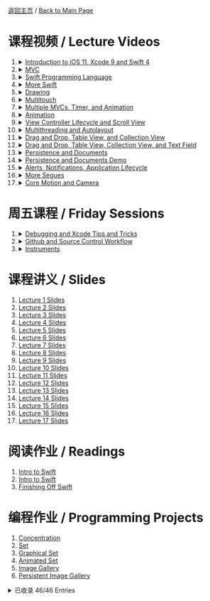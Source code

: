 [返回主页](../../README.md) / [Back to Main Page](../../en/README.md)

# 课程视频 / Lecture Videos

1. <details><summary><a href="https://itunesu-assets.itunes.apple.com/apple-assets-us-std-000001/CobaltPublic128/v4/c2/81/f1/c281f1aa-3abd-e87e-e16d-7eb0d4b1a5d8/311-6554896743492737986-01_9_25_17_1080p_CS193p_1080p_3mb_cc.m4v">Introduction to iOS 11, Xcode 9 and Swift 4</a></summary>Paul Hegarty provides an overview of the lecture series and introduces the different components in iOS. He concludes with a demo of Concentration Game.</details>
2. <details><summary><a href="https://itunesu-assets.itunes.apple.com/apple-assets-us-std-000001/CobaltPublic118/v4/a3/0f/1e/a30f1e6c-66b6-35da-ca51-321d272f0444/309-2503760600607007728-02_9_27_17_CS193p_720p_3mb_cc.m4v">MVC</a></summary>Paul Hegarty explains the Model-View-Controller (MVC) concept. He then continues the Concentration demo: demonstrating the application of MVC to the Concentration Game.</details>
3. <details><summary><a href="https://itunesu-assets.itunes.apple.com/apple-assets-us-std-000001/CobaltPublic128/v4/cc/18/4c/cc184cca-aaef-fd8e-e0f0-045e766707c9/319-2557083044702627203-03_10_02_17_prores_CS193p_1080p_3mb_cc.m4v">Swift Programming Language</a></summary>Paul Hegarty begins with a demonstration of making Concentration's button layout dynamic. He then reviews the first two lectures and continues diving into Swift.</details>
4. <details><summary><a href="https://itunesu-assets.itunes.apple.com/apple-assets-us-std-000001/CobaltPublic128/v4/a1/6e/07/a16e07a8-9978-bd09-8f68-e7e76cbf8b32/336-3848977901446740876-04_10_04_17_CS193p_1080p_3mb_cc.m4v">More Swift</a></summary>Paul Hegarty continues his coverage of Swift.</details>
5. <details><summary><a href="https://itunesu-assets.itunes.apple.com/apple-assets-us-std-000001/CobaltPublic128/v4/9d/97/13/9d9713ce-dc0b-c244-8ba5-1e218babe9fa/317-8878116075149346380-05_10_09_17_prores_CS193p_1080p_3mb_cc.m4v">Drawing</a></summary>Paul Hegarty covers error handling, special types any and anyobject, and casting. He then introduces views.</details>
6. <details><summary><a href="https://itunesu-assets.itunes.apple.com/apple-assets-us-std-000001/CobaltPublic128/v4/40/b6/28/40b62847-db9f-bc45-10fd-8026ac4e66e4/321-6728107643679048758-06_10_11_17_CS193p_1080p_3mb_cc.m4v">Multitouch</a></summary>Paul Hegarty continues his PlayingCard demonstration on views. He then introduces gestures and concludes with a demo on swiping, tapping and pinching.</details>
7. <details><summary><a href="https://itunesu-assets.itunes.apple.com/apple-assets-us-std-000001/CobaltPublic118/v4/41/40/da/4140da9f-07b3-52b5-c8a3-8e466d2ed444/309-96054835436878188-07_10_16_17_CS193p_1080p_3mb_cc.m4v">Multiple MVCs, Timer, and Animation</a></summary>Paul Hegarty begins with an explanation of multiple MVCs and demonstrates Theme Chooser in Concentration. He then introduces timer and animation.</details>
8. <details><summary><a href="https://itunesu-assets.itunes.apple.com/apple-assets-us-std-000001/CobaltPublic128/v4/16/8f/57/168f574f-523a-251d-9c32-22ac7c267ca9/327-7793456677118526749-08_10_18_17_1080p_3mb_cc.m4v">Animation</a></summary>Paul Hegarty continues his coverage of Animation.</details>
9. <details><summary><a href="https://itunesu-assets.itunes.apple.com/apple-assets-us-std-000001/CobaltPublic128/v4/b5/d5/96/b5d596e4-2ebc-f53e-930b-642207e21c87/335-8360806109958293556-09_10_23_17_prores_CS193p_1080p_3mb_cc2.m4v">View Controller Lifecycle and Scroll View</a></summary>Paul Hegarty delves into the view controller lifecycle – keeping track of what's happening in your Controller as it goes through its lifetime – and then demonstrates putting print()s into the multiple-MVC version of Concentration. He then covers scroll view.</details>
10. <details><summary><a href="https://itunesu-assets.itunes.apple.com/apple-assets-us-std-000001/CobaltPublic128/v4/1d/45/43/1d4543d6-2ed9-55d1-6cf1-1929b5319c10/311-695518005627000002-10_10_25_17_prores_CS193p_1080p_3mb_cc.m4v">Multithreading and Autolayout</a></summary>Paul Hegarty covers multithreading and then demonstrates with a multithreaded Cassini. He then introduces autolayout.</details>
11. <details><summary><a href="https://itunesu-assets.itunes.apple.com/apple-assets-us-std-000001/CobaltPublic128/v4/c8/4b/a1/c84ba1c1-d1b1-8cb3-8083-0cba3ea3013e/335-5035465745252410791-11_10_30_17_prores_CS193p_1080p_3mb_cc.m4v">Drag and Drop, Table View, and Collection View</a></summary>Paul Hegarty lectures about drag and drop – transferring information around within and between apps – and demonstrates applying it in a demonstration of EmojiArt. He then introduces UITableView and UICollectionView.</details>
12. <details><summary><a href="https://itunesu-assets.itunes.apple.com/apple-assets-us-std-000001/CobaltPublic128/v4/d1/b4/67/d1b467d2-b5fc-f2e3-4b5f-8c431659db66/303-5025198319972677062-12_11_01_17_prores_CS193p_1080p_3mb_cc.m4v">Drag and Drop, Table View, Collection View, and Text Field</a></summary>Paul Hegarty continues his demo of EmojiArt. He then covers editable text input control with UITextField.</details>
13. <details><summary><a href="https://itunesu-assets.itunes.apple.com/apple-assets-us-std-000001/CobaltPublic118/v4/d2/e4/c4/d2e4c497-670f-6b43-c919-6ec42e4481a9/312-9097236878835223246-13_11_06_17_prores_CS193p_1080p_3mb_cc.m4v">Persistence and Documents</a></summary>Paul Hegarty continues his demo of Emoji Art where he implements UITextField to add more Emoji. He then introduces persistence.</details>
14. <details><summary><a href="https://itunesu-assets.itunes.apple.com/apple-assets-us-std-000001/CobaltPublic128/v4/0b/fe/9f/0bfe9fe6-faae-0470-a9b0-81c1908cf484/305-1366423083051400424-14_11_08_17_prores_1_CS193p_1080p_3mb_cc.m4v">Persistence and Documents Demo</a></summary>Paul Hegarty extends his coverage of Documents. He then does a demonstration of using Codable to create a JSON representation, storing it in the filesystem then letting UIDocument store it instead, and then using UIDocumentBrowserViewController to choose/create/rename/move documents.</details>
15. <details><summary><a href="https://itunesu-assets.itunes.apple.com/apple-assets-us-std-000001/CobaltPublic118/v4/ca/bd/dc/cabddc02-88ed-f3b1-42df-a9efb8271e48/532-3346936006580998385-15_11_13_17_prores_CS193p_1080p_3mb_cc.m4v">Alerts, Notifications, Application Lifecycle</a></summary>Paul Hegarty covers alerts and action sheets, notifications and KVO, and the application lifecycle.</details>
16. <details><summary><a href="https://itunesu-assets.itunes.apple.com/apple-assets-us-std-000001/CobaltPublic118/v4/53/9b/4d/539b4d08-12e4-e0ff-8429-21d3b3df534a/511-8983128522622077657-16_11_15_17_prores_CS193p_1080p_3mb.m4v">More Segues</a></summary>Paul Hegarty talks about modal, popover, unwind, and embed segues.</details>
17. <details><summary><a href="https://itunesu-assets.itunes.apple.com/apple-assets-us-std-000001/CobaltPublic128/v4/e9/be/0c/e9be0c8d-28dc-a6fd-8e71-8515c2f78ca5/506-4176003801724267012-17_11_29_17_WIP02_CS193p_1080p_3mb_cc.m4v">Core Motion and Camera</a></summary>Paul Hegarty introduces Core Motion – detecting the position and movement of the device – and then does a demo with Gravity-Driven Playing Card. He then covers taking pictures within your app.</details>

# 周五课程 / Friday Sessions

1. <details><summary><a href="https://itunesu-assets.itunes.apple.com/apple-assets-us-std-000001/CobaltPublic128/v4/05/6b/ee/056beea1-11c6-13da-e46a-56952ed2c733/504-8815564797834236275-Friday_01_9_29_17_WIP02_CS193p_1080p_3mb_cc.m4v">Debugging and Xcode Tips and Tricks</a></summary>Jason Riggs talks about debugging and shares Xcode tips and tricks.</details>
2. <details><summary><a href="https://itunesu-assets.itunes.apple.com/apple-assets-us-std-000001/CobaltPublic118/v4/7b/61/60/7b616031-b2f8-bf76-5171-9dd7c29109ba/533-6252825471341223932-Friday_02_WIP02_1080p_CS193p_1080p_3mb_cc.m4v">Github and Source Control Workflow</a></summary>Junjie Ke covers Github and the source control workflow.</details>
3. <details><summary><a href="https://itunesu-assets.itunes.apple.com/apple-assets-us-std-000001/CobaltPublic118/v4/30/9a/56/309a56d3-b57a-0bb1-c465-d80ec6740160/531-9139141023410630962-Friday_03_10_27_17_WIP02_CS193p_1080p_3mb_cc.m4v">Instruments</a></summary>Jason Riggs explains instruments.</details>

# 课程讲义 / Slides

1. [Lecture 1 Slides](https://itunesu-assets.itunes.apple.com/apple-assets-us-std-000001/CobaltPublic118/v4/b8/e3/2e/b8e32eaf-b0c4-4c3c-15e3-047f446b3e39/306-8064245884110005836-CS193P_F17_Lecture_1.pdf)
2. [Lecture 2 Slides](https://itunesu-assets.itunes.apple.com/apple-assets-us-std-000001/CobaltPublic128/v4/c2/d5/8f/c2d58f95-6448-17c1-fd56-46536fe6e2ae/335-8348407309262319289-CS193P_F17_Lecture_2.pdf)
3. [Lecture 3 Slides](https://itunesu-assets.itunes.apple.com/apple-assets-us-std-000001/CobaltPublic128/v4/2a/94/52/2a945263-f1f8-16b6-43e1-6ee87eab15c2/331-7606507835520006753-CS193P_F17_Lecture_3.pdf)
4. [Lecture 4 Slides](https://itunesu-assets.itunes.apple.com/apple-assets-us-std-000001/CobaltPublic118/v4/0e/70/72/0e707292-d70e-c91d-dbb4-e75eacf606cd/332-7722181712227503268-CS193P_F17_Lecture_4.pdf)
5. [Lecture 5 Slides](https://itunesu-assets.itunes.apple.com/apple-assets-us-std-000001/CobaltPublic128/v4/1f/17/6e/1f176e43-2235-47c3-01d3-8b79dffd5a47/330-1915007205404420726-CS193P_F17_Lecture_5.pdf)
6. [Lecture 6 Slides](https://itunesu-assets.itunes.apple.com/apple-assets-us-std-000001/CobaltPublic118/v4/e5/a7/ae/e5a7aeba-db5f-b50f-a6d3-861dd0bb8a57/312-5688919973254424356-CS193P_F17_Lecture_6.pdf)
7. [Lecture 7 Slides](https://itunesu-assets.itunes.apple.com/apple-assets-us-std-000001/CobaltPublic118/v4/a9/6f/3b/a96f3b8a-35c1-50bd-ce9f-e26a54d48544/320-5503734535583450465-CS193P_F17_Lecture_7.pdf)
8. [Lecture 8 Slides](https://itunesu-assets.itunes.apple.com/apple-assets-us-std-000001/CobaltPublic128/v4/bf/dd/b5/bfddb5ba-503e-0057-a1b7-dfaeeb999387/335-3416648937156657194-CS193P_F17_Lecture_8.pdf)
9. [Lecture 9 Slides](https://itunesu-assets.itunes.apple.com/apple-assets-us-std-000001/CobaltPublic118/v4/84/92/46/849246d8-03f1-4eb8-9ab6-bedde8580d24/332-3154341613995510587-CS193P_F17_Lecture_9.pdf)
10. [Lecture 10 Slides](https://itunesu-assets.itunes.apple.com/apple-assets-us-std-000001/CobaltPublic128/v4/d2/d2/6b/d2d26bfc-0528-265c-6c60-90ec126e6ee5/322-6515997048783028736-CS193P_F17_Lecture_10.pdf)
11. [Lecture 11 Slides](https://itunesu-assets.itunes.apple.com/apple-assets-us-std-000001/CobaltPublic128/v4/90/9f/cf/909fcfbf-7e6a-6722-fe59-27429115ff6b/317-8823617114003497609-CS193P_F17_Lecture_11.pdf)
12. [Lecture 12 Slides](https://itunesu-assets.itunes.apple.com/apple-assets-us-std-000001/CobaltPublic118/v4/40/1e/67/401e6721-4436-fb80-2ca1-9d5378b2101e/306-4082649130340532415-CS193P_F17_Lecture_12.pdf)
13. [Lecture 13 Slides](https://itunesu-assets.itunes.apple.com/apple-assets-us-std-000001/CobaltPublic122/v4/b6/6b/ae/b66bae2e-4eaa-0b2f-ec1e-f056af95bde1/323-4247208383177102782-CS193P_F17_Lecture_13.pdf)
14. [Lecture 14 Slides](https://itunesu-assets.itunes.apple.com/apple-assets-us-std-000001/CobaltPublic128/v4/fa/71/a4/fa71a463-d836-f2d2-005d-e00ca2d84b48/322-5794459892624250293-CS193P_F17_Lecture_14.pdf)
15. [Lecture 15 Slides](https://itunesu-assets.itunes.apple.com/apple-assets-us-std-000001/CobaltPublic118/v4/1d/4d/19/1d4d19f2-e6de-0cb4-d7c7-f33d68f66b23/522-830176750758320683-CS193P_F17_Lecture_15.pdf)
16. [Lecture 16 Slides](https://itunesu-assets.itunes.apple.com/apple-assets-us-std-000001/CobaltPublic128/v4/71/df/17/71df17c8-daa9-747c-cc0e-610303b1129d/512-802352814004650525-CS193P_F17_Lecture_16.pdf)
17. [Lecture 17 Slides](https://itunesu-assets.itunes.apple.com/apple-assets-us-std-000001/CobaltPublic128/v4/2c/43/84/2c438427-46b9-efb4-d774-0edc98073f3b/520-5280642336803569160-CS193P_F17_Lecture_17_Slides.pdf)

# 阅读作业 / Readings

1. [Intro to Swift](https://itunesu-assets.itunes.apple.com/apple-assets-us-std-000001/CobaltPublic128/v4/4b/1b/f6/4b1bf6e4-f408-21fe-924d-c5fdb8ec9ea3/309-1725317477475915568-CS193P_F17_Reading_1.pdf)
2. [Intro to Swift](https://itunesu-assets.itunes.apple.com/apple-assets-us-std-000001/CobaltPublic128/v4/a1/8b/72/a18b72d5-6c48-9898-ff1e-7d95d2c5d914/301-1950499169436194703-CS193P_F17_Reading_2.pdf)
3. [Finishing Off Swift](https://itunesu-assets.itunes.apple.com/apple-assets-us-std-000001/CobaltPublic128/v4/d3/2d/e5/d32de58b-bbb0-2264-be85-25b2c84a4733/336-3367719085568248138-CS193P_F17_Reading_3.pdf)

# 编程作业 / Programming Projects

1. [Concentration](https://itunesu-assets.itunes.apple.com/apple-assets-us-std-000001/CobaltPublic118/v4/04/b5/81/04b58115-f130-54e7-e23d-020840f92932/311-6986826354385551794-CS193P_F17_Assignment_1_iTunesU.pdf)
2. [Set](https://itunesu-assets.itunes.apple.com/apple-assets-us-std-000001/CobaltPublic118/v4/a9/7f/a3/a97fa31e-7bb6-6fa3-3e37-dd3654699ba4/314-6143069573660719394-CS193P_F17_Assignment_2.pdf)
3. [Graphical Set](https://itunesu-assets.itunes.apple.com/apple-assets-us-std-000001/CobaltPublic128/v4/5e/34/b1/5e34b154-8ffd-ee18-2df3-16d50177b8cc/309-1475895300459033080-CS193P_F17_Assignment_3.pdf)
4. [Animated Set](https://itunesu-assets.itunes.apple.com/apple-assets-us-std-000001/CobaltPublic128/v4/5e/89/9f/5e899f5d-19e7-aa34-6ca7-93a1e645eefc/309-2441628197055099936-CS193P_F17_Assignment_4.pdf)
5. [Image Gallery](https://itunesu-assets.itunes.apple.com/apple-assets-us-std-000001/CobaltPublic118/v4/22/c3/00/22c30013-28dd-41eb-e104-a4594ec95dad/308-8518403617003934463-CS193P_F17_Assignment_5.pdf)
6. [Persistent Image Gallery](https://itunesu-assets.itunes.apple.com/apple-assets-us-std-000001/CobaltPublic128/v4/5a/46/19/5a4619d5-bee0-1379-e204-731912cea353/307-9138746427331321981-CS193P_F17_Assignment_6.pdf)

<details><summary>已收录 46/46 Entries</summary><script type="text/javascript"> window.onload = function () { document.getElementsByClassName("project-name")[0].innerHTML = "下载列表 / Course Materials"; } </script></details>
